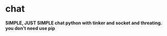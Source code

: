 # chat
<strong>SIMPLE, JUST SIMPLE<strong>
chat python with tinker and socket and threating. you don't need use pip
